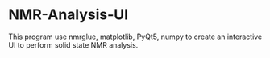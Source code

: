 # NMR-Analysis-UI
This program use nmrglue, matplotlib, PyQt5, numpy to create an interactive UI to perform solid state NMR analysis.
